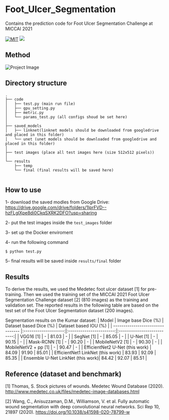 # Foot_Ulcer_Segmentation
Contains the prediction code for Foot Ulcer Segmentation Challenge at MICCAI 2021

[![MIT](https://img.shields.io/badge/license-MIT-brightgreen.svg)](https://github.com/shunk031/chainer-skin-lesion-detector/blob/master/LICENSE)
![](https://img.shields.io/badge/keras-tensorflow-blue.svg)

## Method
![Project Image](https://github.com/masih4/Foot_Ulcer_Segmentation/blob/main/git_image/method.png)


## Directory structure
```
.
├── code
│   ├── test.py (main run file)
│   ├── gpu_setting.py
│   ├── metric.py
│   └── params_test.py (all configs shoud be set here)
│
├── saved_models
│   ├── linknet(linknet models should be downloaded from googledrive and placed in this folder)
│   └── unet (unet models should be downloaded from googledrive and placed in this folder)
│
├── test images (place all test images here (size 512x512 pixels))
│
└── results
    ├── temp
    └── final (final results will be saved here)
 
```

## How to use
1- download the saved modles from Google Drive: https://drive.google.com/drive/folders/1lprFVD--hzFLglXpe8di0CkqSXRK2DFO?usp=sharing

2- put the test images inside the `test_images` folder

3- set up the Docker enviroment

4- run the following command
```
$ python test.py 
```
5- final results will be saved inside `results/final` folder

## Results
To derive the results, we used the Medetec foot ulcer dataset [1] for pre-training. Then we used the training set of the MICCAI 2021 Foot Ulcer Segmentation Challenge dataset [2] (810 images) as the training and validation set. The reported results in the following table are based on the test set of the Foot Ulcer Segmentation dataset (200 images).

Segmentation results on the Kumar dataset:
| Model                             | Image base Dice (%)  | Dataset based Dice (%)  | Dataset based IOU (%)      |
| --------------------------------  |:--------------------:|:-----------------------:|:--------------------------:|
| VGG16  [1]                        |         -            |   81.03                 |   -                        |
| SegNet [1]                        |         -            |   85.05                 |   -                        |
| U-Net [1]                         |         -            |   90.15                 |   -                        |
| Mask-RCNN  [1]                    |         -            |   90.20                 |   -                        |
| MobileNetV2 [1]                   |         -            |   90.30                 |   -                        |
| MobileNetV2 + pp [1]              |         -            |   90.47                 |   -                        |
| EfficientNet2 U-Net (this work)   |         84.09        |   91.90                 |  85.01                     |
| EfficientNet1 LinkNet (this work) |         83.93        |   92.09                 |  85.35                     |
| Ensemble U-Net LinkNet (this work)|         84.42        |   92.07                 |  85.51                     |



## Reference (dataset and benchmark)
[1] Thomas, S. Stock pictures of wounds. Medetec Wound Database (2020). http://www.medetec.co.uk/files/medetec-image-databases.html

[2] Wang, C., Anisuzzaman, D.M., Williamson, V. et al. Fully automatic wound segmentation with deep convolutional neural networks. Sci Rep 10, 21897 (2020). https://doi.org/10.1038/s41598-020-78799-w
